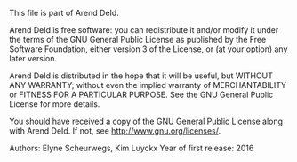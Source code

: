 This file is part of Arend DeId.

Arend DeId is free software: you can redistribute it and/or modify
it under the terms of the GNU General Public License as published by
the Free Software Foundation, either version 3 of the License, or
(at your option) any later version.

Arend DeId is distributed in the hope that it will be useful,
but WITHOUT ANY WARRANTY; without even the implied warranty of
MERCHANTABILITY or FITNESS FOR A PARTICULAR PURPOSE.  See the
GNU General Public License for more details.

You should have received a copy of the GNU General Public License
along with Arend DeId.  If not, see <http://www.gnu.org/licenses/>.

Authors: Elyne Scheurwegs, Kim Luyckx
Year of first release: 2016
